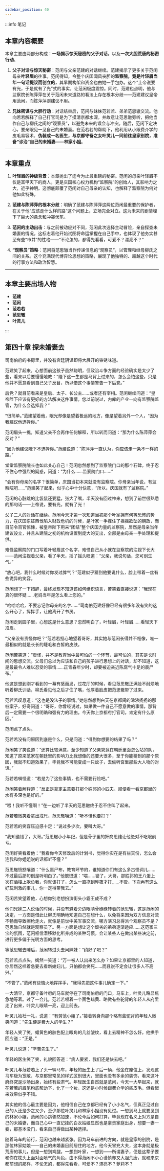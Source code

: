 ```yaml
---
sidebar_position: 40
---
```


:::info 笔记

## 本章内容概要

本章主要由两部分构成：**一场揭示惊天秘密的父子对话**，以及**一次大胆荒唐的秘密行动**。

1.  **父子对话与惊天秘密**：范闲与父亲范建的对话继续。范建揭示了更多关于范闲母亲**叶轻眉**的往事。范闲得知，令整个庆国闻风丧胆的**监察院，竟是叶轻眉当年一句话提议而创立的**，其早期构架和资金也由她一手包办。这个“上帝说要有光，于是就有了光”式的事实，让范闲极度震惊。同时，范建也点明，他与监察院长陈萍萍在关于范闲未来道路的看法上存在根本分歧——范建建议皇帝用范闲，而陈萍萍则建议不用。

2.  **兄妹密谋与大胆行动**：对话结束后，范闲与妹妹范若若、弟弟范思辙交流。他向若若解释了自己打官司是为了摸清京都水深，并故意让范思辙旁听，把他当作自己与柳氏之间的“观察员”，以避免未来的误会与冲突。随后，范闲下定决心，要亲眼见一见自己的未婚妻。在范若若的帮助下，他利用从小跟费介学的皮毛易容术，**伪装成一名医生，与京都守备之女叶灵儿一同前往皇家别院，准备“诊治”自己的未婚妻——林家小姐**。

---

## 本章重点

1.  **叶轻眉的神级背景**：本章抛出了迄今为止最重磅的秘密。范闲的母亲叶轻眉不仅是富甲天下的商人，更是庆国核心权力机构“监察院”的创始人，其影响力之大，近乎神明。这彻底颠覆了范闲对自己母亲的认知，也解释了监察院为何对他如此特殊。

2.  **范建与陈萍萍的根本分歧**：明确了范建与陈萍萍这两位范闲最重要的保护者，在关于他“应该走什么样的路”这个问题上，立场完全对立。这为未来的剧情埋下了巨大的悬念和冲突伏笔。

3.  **范闲的主动出击**：与之前被动应对不同，范闲此次选择主动冒险，亲自探查未婚妻的情况。这标志着他开始试图将命运掌握在自己手中，也体现了他务实甚至有些“市井”的性格——“不论怎的，都得先看看，可爱不？漂亮不？”

4.  **“观察员”策略**：范闲将范思辙当作传递信息的“观察员”，以管理和继母柳氏之间的关系。这个充满现代博弈论思想的策略，展现了他独特的、超越这个时代的行事方法和政治智慧。

---

## 本章主要出场人物

* **范建**
* **范闲**
* **范若若**
* **范思辙**
* **叶灵儿**

:::

## 第四十章 **探未婚妻去**

司南伯府的书房里，并没有宫廷阴谋即将大展开的铁锈味道。

范建笑了起来，心想面前这孩子虽然聪明，但政治斗争方面的经验确实是太少了些，看来以后要慢慢地教：“陛下这一生都是马背上过来的，怎么会怕这些，只是他并不愿意看到自己父子反目，所以借这个事情警告一下后党。”

后党？就目前看来是皇后、太子、长公主……或者还有宰相。范闲继续问道：“皇帝陛下应该有更好的方法解决这件事情，您以前说过，内库的产业一向有监察院监管，为什么会选择我？”

“很简单。”范建望着他，眼光却像是望着极远的地方，像是望着另外一个人，“因为我建议他选择你。”

范闲眉头一挑，知道父亲不会再作任何解释，所以转而问道：“那为什么陈萍萍会反对？”

“因为他建议陛下不选择你。”范建说道：“陈萍萍一直认为，你应该走一条不一样的路。”

堂堂监察院院长也如此关心自己！范闲忽然想到了监察院门口的那个石碑，终于忍不住心中强烈的疑惑，问道：“为什么……监察院门口……”

“会有你母亲的名字？很简单，庆国当初本来就没有监察院。你母亲当年说，有监察院吧……”范建笑了起来，似乎心中十分快意，“所以，庆国就有了监察院。”

范闲的心脏跳的比袋鼠还要猛，张大了嘴，半天没有回过神来，想到了前世很熟悉的那句话——上帝说，要有光，就有了光！

父子二人的对话在继续。范闲今天才第一次知道当初那个叶家拥有何等恐怖的势力，在庆国东征西伐陷入财政危机的时候，是叶家一手撑住了摇摇欲坠的朝政，而目前令百官惊悚，被皇帝陛下用来“团结”整个庆国力量的监察院，居然是母亲当年建议设立，并且从建院之初的机构设置到庞大的支出，全部是由母亲一手处理和提供。

难怪监察院的门口写着叶轻眉这个名字，难怪自己从小就在监察院的注视下长大——范闲注视着父亲，看了半天，摇了摇头叹道：“父亲，我说句话，您可别生气。”

“放心吧，我什么时候对你发过脾气？”范建似乎猜到他要说什么，脸上带着一丝有些诡异的笑容。

范闲想了一下措辞，最终发现不知道该如何组织语言，苦笑着直接说道：“我现在真的很怀疑……老妈当年是怎么看上您的。”

“哈哈哈哈，不要忘记你母亲的名字……”司南伯范建好像已经有很多年没有笑的这么开心了，挥挥手，让他离开了书房。

范闲走到园子里，心想这是什么意思？忽然明白了，叶轻眉，叶轻眉……看轻天下须眉。

“父亲没有责怪你吧？”范若若担心地望着哥哥，其实她与范闲长得并不相像，唯一最相似的就是长长的睫毛和白皙的皮肤。

范闲苦笑道：“责怪，并不是教育当中最可怕的一个环节，最可怕的，其实是长时间的思想交流。父母们总以为应该和自己的孩子进行思想上的对话，却不知道，这是最最令人难以忍受的事情……正青春年少时，却要被迫亲近陈腐气十足的裹尸布。”

他这是想到刚才看到的一幕有感而发，过花厅的时候，看见范思辙正满脸不耐烦地听着柳氏训话，柳氏看见他之后才住了嘴，他厚着脸皮把范思辙带了过来。

范若若叹息道：“这也是没法子的事情。”她忽然想到白天在京都闹的沸沸扬扬的那桩案子，好奇问道：“哥哥，你曾经说过，如果做一件自己不愿意做的事情，那背后一定需要一个很明确和强有力的理由。今天你上京都府打官司，肯定有什么原因。”

范闲点了点头。

范若若没有问原因到底是什么，只是问道：“得到你想要的结果了吗？”

范闲笑了笑说道：“还算比较满意，至少知道了父亲究竟在朝廷里面怎么站的队，知道了原来范家在朝廷里的影响力比我想像的还要大很多，至于你能猜到的那个原因，我就不知道效果了，毕竟我不可能变成一只蚊子，去偷听宫里那些大人物的对话。”

范若若嗔怪道：“若是为了这些事情，也不需要行险吧。”

范闲笑着解释道：“反正是拿定主意要打那个姓郭的小匹夫，顺便看一看京都里的水有多深也是好的。”

“喂！我听不懂啊！”在一边听了半天的范思辙终于忍不住叫了起来。

范若若微笑着拿出戒尺，范思辙嚷道：“听不懂也要打？”

范若若的笑容压迫感十足：“说过多少次，要叫大哥。”

“我知道错了，大哥。”范思辙小小年纪，但是骨子里的奸商思维让他绝对不吃眼前亏。

范闲好笑看着他：“我看你今天修改后的计划书，觉得你实在是有些天份，怎么会连我和你姐姐说的话都听不懂？”

范思辙愤怒嚷道：“什么裹尸布，教育环节的，谁知道你们有这么多古怪词儿……不过最后那句倒是听明白了。”他恨恨道：“喂……错了，大哥，那姓郭的王八蛋上次在酒楼上欺负我，你就该打了，怎么一直拖到昨夜才打……不管，下次再有这么好玩刺激的事儿，你一定得带我去。”

范闲苦笑望着他，心想你别老想扮演街头小霸王成不成？

他们兄妹二人说话的时候，并没有避着旁边眼睛骨碌碌转着的范思辙，这是范闲的决定，一方面是借此让柳氏明确地知道自己在想什么，以免将来因为双方信息对流不畅而导致擦枪走火，就像是前世中美军事交流，哪方演习总得派个观察员不是？范思辙自然就是观察员了。另一方面是想让这个顽劣的弟弟逐渐适应……这范家三宝的氛围，范闲相信潜移默化所养成的某种习惯，会让某些人在做出某些决定前，进行更多偏于光明方面的思考。

等范思辙去睡后，范闲转过头去问妹妹：“约好了吧？”

范若若点点头，嫣然一笑道：“万一被人认出来怎么办？如果让京都里的人知道，你居然这样着急要去看新媳妇儿，只怕都会笑死……而且说不定会让很多人不高兴。”

“不管了。”范闲有些恼火地挥挥手，“我得先把这件事儿确定一下。”

一大清早，京都守备叶府的马车就停在了司南伯府的门口，马车上，叶灵儿略显焦急地等着。过了一会儿，范若若领着一个面色蜡黄、略微有些驼背的年轻人从府里走了出来，叶灵儿眼睛一亮，迎上前去。

叶灵儿裣衽一礼，说道：“有劳范小姐了。”接着转身向那个略有些驼背的年轻人微笑问道：“先生便是费大人的学生？”

年轻人笑了笑，蜡黄色的肤色配上眼角的几丝皱纹，看上去精神不怎么好。他拱手回应道：“正是。”

叶灵儿说道：“辛苦先生了。”

年轻的医生笑了笑，礼貌回答道：“病人要紧，我们还是快去吧。”

叶灵儿与范若若上了头一辆马车，年轻的医生上了后一辆，他坐在座位上，发现这马车极为宽敞，与京都里常见的样式区别很大，里面也没有多余的装饰，看来这叶府终究是沙场出身，始终有些肃气。年轻医生自然就是范闲，今天一大早起来，就在若若的眉笔粉底帮助下，化了一个妆，这还是小时候跟费介学的些皮毛，但看起来效果似乎不错。

其实他的信心最主要是因为，他相信自己在京都已经有了小小名气，但真正见过自己的人还是少之又少，至少那位叶灵儿和林家小姐没有见过。一想到马上就要见到的林家小姐，范闲的心跳骤然加速，不论今后如何打算，毕竟现在名义上对方是自己的未婚妻，而自己心中一直记挂的白衣姑娘显然也是豪贵家庭出身，想要一妻一妾，那基本没门，看来自己得做出某种选择。

随着马车的前行，范闲也越来越紧张。因为马车前进的方向，就是皇家的别院，是那位林家姑娘——自己的未婚妻目前居住的地方。他今天冒充大夫，这本身就是极荒唐的事儿，但是一想到鸡腿，一想到叶家，一想到——所谓妻子，便是这辈子要和你在枕头上面对面喷气的角色，由不得范闲不小心谨慎却又大胆荒唐，就和来京都前想的那样，不论怎的，都得先看看，可爱不？漂亮不？萝莉不？

